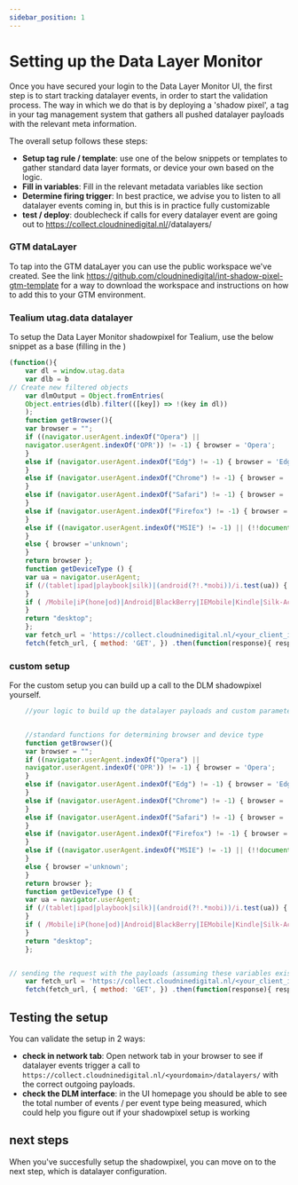 ```yaml
---
sidebar_position: 1
---
```


# Setting up the Data Layer Monitor

Once you have secured your login to the Data Layer Monitor UI, the first step is to start tracking datalayer events, in order to start the validation process. The way in which we do that is by deploying a 'shadow pixel', a tag in your tag management system that gathers all pushed datalayer payloads with the relevant meta information. 

The overall setup follows these steps: 
- **Setup tag rule / template**: use one of the below snippets or templates to gather standard data layer formats, or device your own based on the logic. 
- **Fill in variables**: Fill in the relevant metadata variables like section
- **Determine firing trigger**: In best practice, we advise you to listen to all datalayer events coming in, but this is in practice fully customizable
- **test / deploy**: doublecheck if calls for every datalayer event are going out to https://collect.cloudninedigital.nl/<yourdomain>/datalayers/ 

### GTM dataLayer

To tap into the GTM dataLayer you can use the public workspace we've created. See the link https://github.com/cloudninedigital/int-shadow-pixel-gtm-template for a way to download the workspace and instructions on how to add this to your GTM environment.  

### Tealium utag.data datalayer

To setup the Data Layer Monitor shadowpixel for Tealium, use the below snippet as a base (filling in the <placeholders>)

```javascript
(function(){
    var dl = window.utag.data
    var dlb = b
// Create new filtered objects
    var dlmOutput = Object.fromEntries(
    Object.entries(dlb).filter(([key]) => !(key in dl))
    );
    function getBrowser(){
    var browser = "";
    if ((navigator.userAgent.indexOf("Opera") ||
    navigator.userAgent.indexOf('OPR')) != -1) { browser = 'Opera';
    }
    else if (navigator.userAgent.indexOf("Edg") != -1) { browser = 'Edge';
    }
    else if (navigator.userAgent.indexOf("Chrome") != -1) { browser = 'Chrome';
    }
    else if (navigator.userAgent.indexOf("Safari") != -1) { browser = 'Safari';
    }
    else if (navigator.userAgent.indexOf("Firefox") != -1) { browser = 'Firefox';
    }
    else if ((navigator.userAgent.indexOf("MSIE") != -1) || (!!document.documentMode == true)) { browser = 'IE';
    }
    else { browser ='unknown';
    }
    return browser };
    function getDeviceType () {
    var ua = navigator.userAgent;
    if (/(tablet|ipad|playbook|silk)|(android(?!.*mobi))/i.test(ua)) { return "tablet";
    }
    if ( /Mobile|iP(hone|od)|Android|BlackBerry|IEMobile|Kindle|Silk-Accelerated|(hpw|web)OS|Opera M(obi|ini)/.test( ua ) ) { return "mobile";
    }
    return "desktop";
    };
    var fetch_url = 'https://collect.cloudninedigital.nl/<your_client_id>/datalayers/?event=' + dl.tealium_event + "&domain=pvhb2b_<country>&section="+ <yourlogicforsection> + "&url=" + encodeURIComponent(window.location.toString().replace(window.location.search, "")) + "&device_type=" + getDeviceType() + "&browser=" + getBrowser() + "&datalayer_payload=" + encodeURIComponent(JSON.stringify(dlmOutput))
    fetch(fetch_url, { method: 'GET', }) .then(function(response){ response.json()}) })();
```

### custom setup

For the custom setup you can build up a call to the DLM shadowpixel yourself. 

```javascript
    //your logic to build up the datalayer payloads and custom parameters of the endpoint url


    //standard functions for determining browser and device type
    function getBrowser(){
    var browser = "";
    if ((navigator.userAgent.indexOf("Opera") ||
    navigator.userAgent.indexOf('OPR')) != -1) { browser = 'Opera';
    }
    else if (navigator.userAgent.indexOf("Edg") != -1) { browser = 'Edge';
    }
    else if (navigator.userAgent.indexOf("Chrome") != -1) { browser = 'Chrome';
    }
    else if (navigator.userAgent.indexOf("Safari") != -1) { browser = 'Safari';
    }
    else if (navigator.userAgent.indexOf("Firefox") != -1) { browser = 'Firefox';
    }
    else if ((navigator.userAgent.indexOf("MSIE") != -1) || (!!document.documentMode == true)) { browser = 'IE';
    }
    else { browser ='unknown';
    }
    return browser };
    function getDeviceType () {
    var ua = navigator.userAgent;
    if (/(tablet|ipad|playbook|silk)|(android(?!.*mobi))/i.test(ua)) { return "tablet";
    }
    if ( /Mobile|iP(hone|od)|Android|BlackBerry|IEMobile|Kindle|Silk-Accelerated|(hpw|web)OS|Opera M(obi|ini)/.test( ua ) ) { return "mobile";
    }
    return "desktop";
    };


// sending the request with the payloads (assuming these variables exist)
    var fetch_url = 'https://collect.cloudninedigital.nl/<your_client_id>/datalayers/?event=' + <yourlogictodeterminetheevent> + "&domain= + "<yourdomainname>+ "&section="+ <your logic for section> + "&url=" + encodeURIComponent(window.location.toString().replace(window.location.search, "")) + "&device_type=" + getDeviceType() + "&browser=" + getBrowser() + "&datalayer_payload=" + encodeURIComponent(JSON.stringify(<yourdatalayerpayload>))
    fetch(fetch_url, { method: 'GET', }) .then(function(response){ response.json()})

```

## Testing the setup

You can validate the setup in 2 ways: 
- **check in network tab**:  Open network tab in your browser to see if datalayer events trigger a call to `https://collect.cloudninedigital.nl/<yourdomain>/datalayers/` with the correct outgoing payloads. 
- **check the DLM interface**: in the UI homepage you should be able to see the total number of events / per event type being measured, which could help you figure out if your shadowpixel setup is working


## next steps

When you've succesfully setup the shadowpixel, you can move on to the next step, which is datalayer configuration. 